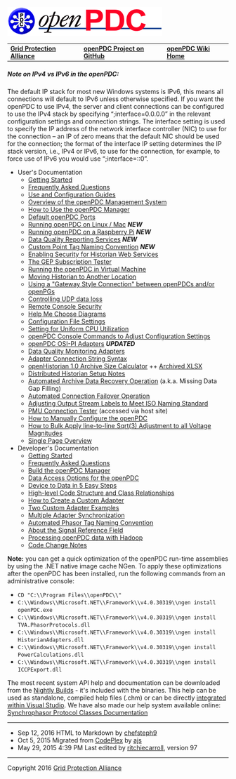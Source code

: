 [![The Open Source Phasor Data Concentrator](openPDC_Logo.png)](openPDC_Home.md)

|   |   |   |
|---|---|---|
| **[Grid Protection Alliance](http://www.gridprotectionalliance.org)** | **[openPDC Project on GitHub](https://github.com/GridProtectionAlliance/openPDC)** | **[openPDC Wiki Home](openPDC_Home.md)** | 

##### Note on IPv4 vs IPv6 in the openPDC:

The default IP stack for most new Windows systems is IPv6, this means all connections will default to IPv6 unless otherwise specified. If you want the openPDC to use IPv4, the server and client connections can be configured to use the IPv4 stack by specifying “;interface=0.0.0.0” in the relevant configuration settings and connection strings. The interface setting is used to specify the IP address of the network interface controller (NIC) to use for the connection – an IP of zero means that the default NIC should be used for the connection; the format of the interface IP setting determines the IP stack version, i.e., IPv4 or IPv6, to use for the connection, for example, to force use of IPv6 you would use “;interface=::0”.

-  User's Documentation
    -  [Getting Started](Getting_Started.md)
    -  [Frequently Asked Questions](FAQ.md)
    -  [Use and Configuration Guides](Use_and_Configuration_Guides.md)
    -  [Overview of the openPDC Management System](Introducing_the_openPDC_Manager.md)
    -  [How to Use the openPDC Manager](openPDC_Manager_Configuration.md)
    -  [Default openPDC Ports](FAQ.files/Default_openPDC_Ports.rtf "Default openPDC Ports")
    -  [Running openPDC on Linux / Mac](Running_openPDC_on_Linux_and_Mac.md) _**NEW**_
    -  [Running openPDC on a Raspberry Pi](Running_openPDC_on_a_Raspberry_Pi.md) _**NEW**_
    -  [Data Quality Reporting Services](openPDC_Data_Quality_Reports.md) _**NEW**_
    -  [Custom Point Tag Naming Convention](Custom_Point_Tag_Naming_Convention.md) _**NEW**_
    -  [Enabling Security for Historian Web Services](Enabling_Security_for_Historian_Web_Services.md)
    -  [The GEP Subscription Tester](GEP_Subscription_Tester.md)
    -  [Running the openPDC in Virtual Machine](Running_openPDC_in_Virtual_Machine.md)
    -  [Moving Historian to Another Location](Move_Local_Historian_to_Another_Folder.md)
    -  [Using a "Gateway Style Connection" between openPDCs and/or openPGs](Using_a_Gateway_Style_Connection_between_openPDCs_and_for_openPGs.md)
    -  [Controlling UDP data loss](Controlling_UDP_Data_Loss.md)
    -  [Remote Console Security](Remote_Console_Security.md)
    -  [Help Me Choose Diagrams](Help_Me_Choose_Diagrams.md)
    -  [Configuration File Settings](Config_File.md)
    -  [Setting for Uniform CPU Utilization](Settings_for_Uniform_CPU_Utilization.md)
    -  [openPDC Console Commands to Adjust Configuration Settings](Configuration_Commands.md)
    -  [openPDC OSI-PI Adapters](OSI-PI_Adapters.md) _**UPDATED**_
    -  [Data Quality Monitoring Adapters](Data_Quality_Monitoring.md)
    -  [Adapter Connection String Syntax](Connection_Strings.md)
    -  [openHistorian 1.0 Archive Size Calculator](https://docs.google.com/spreadsheet/ccc?key=0AsRzeFw8l0JLdDNjN3hscml2ZV9SWVZGOS1jT0lqOWc&usp=sharing) ++ [Archived XLSX](Use_and_Configuration_Guides.files/Archive_Sizing_Spreadsheet_473120.xlsx)
    -  [Distributed Historian Setup Notes](Historian_Distribution_Notes.md)
    -  [Automated Archive Data Recovery Operation](Automated_Archive_Data_Recovery_Operation.md)  (a.k.a. Missing Data Gap Filling)
    -  [Automated Connection Failover Operation](Automated_Connection_Failover.md)
    -  [Adjusting Output Stream Labels to Meet ISO Naming Standard](Adjusting_Output_Stream_Labels_to_Meet_ISO_Naming_Convention.md)
    -  [PMU Connection Tester](http://pmuconnectiontester.codeplex.com/documentation) (accessed via host site)
    -  [How to Manually Configure the openPDC](Manual_Configuration.md)
    -  [How to Bulk Apply line-to-line Sqrt(3) Adjustment to all Voltage Magnitudes](How_to_Bulk_Apply_line-to-line_Sqrt3_Adjustment_to_all_Voltage_Magnitudes.md)
    -  [Single Page Overview](openPDC_Overview.md)
-  Developer's Documentation
    -  [Getting Started](Developers_Getting_Started.md)
    -  [Frequently Asked Questions](Developers_Frequently_Asked_Questions.md)
    -  [Build the openPDC Manager](Developers_Build_the_openPDC_Manager.md)
    -  [Data Access Options for the openPDC](Developers_Data_Access_Options.md)
    -  [Device to Data in 5 Easy Steps](Developers_Device_to_Data_in_5_Easy_Steps.md)
    -  [High-level Code Structure and Class Relationships](Developers_About_the_Code.md)
    -  [How to Create a Custom Adapter](Developers_Custom_Adapters.md)
    -  [Two Custom Adapter Examples](Developers_Two_Custom_Adapter_Examples.md)
    -  [Multiple Adapter Synchronization](Developers_Multiple_Adapter_Synchronization.md)
    -  [Automated Phasor Tag Naming Convention](Developers_Automated_Phasor_Tag_Naming_Convention.md)
    -  [About the Signal Reference Field](Developers_About_the_Signal_Reference.md)
    -  [Processing openPDC data with Hadoop](Developers_Using_Hadoop.md)
    -  [Code Change Notes](Developers_Code_Change_Notes.md)

**Note:** you can get a quick optimization of the openPDC run-time assemblies by using the .NET native image cache NGen. To apply these optimizations after the openPDC has been installed, run the following commands from an administrative console:

-  ```CD "C:\\Program Files\\openPDC\\"```
-  ```C:\\Windows\\Microsoft.NET\\Framework\\v4.0.30319\\ngen install openPDC.exe```
-  ```C:\\Windows\\Microsoft.NET\\Framework\\v4.0.30319\\ngen install TVA.PhasorProtocols.dll```
-  ```C:\\Windows\\Microsoft.NET\\Framework\\v4.0.30319\\ngen install HistorianAdapters.dll```
-  ```C:\\Windows\\Microsoft.NET\\Framework\\v4.0.30319\\ngen install PowerCalculations.dll```
-  ```C:\\Windows\\Microsoft.NET\\Framework\\v4.0.30319\\ngen install ICCPExport.dll```

The most recent system API help and documentation can be downloaded from the [Nightly Builds](Nightly_Builds.md) - it's included with the binaries. This help can be used as standalone, compiled help files (.chm) or can be directly [integrated within Visual Studio](Developers_Getting_Started.md). We have also made our help system available online: [Synchrophasor Protocol Classes Documentation](http://www.gridsolutions.org/NightlyBuilds/openPDC/Help/)

---

- Sep 12, 2016 HTML to Markdown by [chefsteph9](https://github.com/chefsteph9)
- Oct 5, 2015 Migrated from [CodePlex](http://openpdc.codeplex.com/documentation) by [ajs](https://github.com/ajstadlin)
- May 29, 2015 4:39 PM Last edited by [ritchiecarroll](https://github.com/ritchiecarroll), version 97

---

Copyright 2016 [Grid Protection Alliance](http://www.gridprotectionalliance.org)
